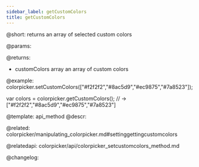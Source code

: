 ```yaml
---
sidebar_label: getCustomColors
title: getCustomColors
---          
```


@short: returns an array of selected custom colors


@params:


@returns:
- customColors    array    an array of custom colors


@example:
colorpicker.setCustomColors(["#f2f2f2","#8ac5d9","#ec9875","#7a8523"]);

var colors = colorpicker.getCustomColors();
// -> ["#f2f2f2","#8ac5d9","#ec9875","#7a8523"]


@template: api_method
@descr:

@related: colorpicker/manipulating_colorpicker.md#settinggettingcustomcolors

@relatedapi:
colorpicker/api/colorpicker_setcustomcolors_method.md


@changelog:


